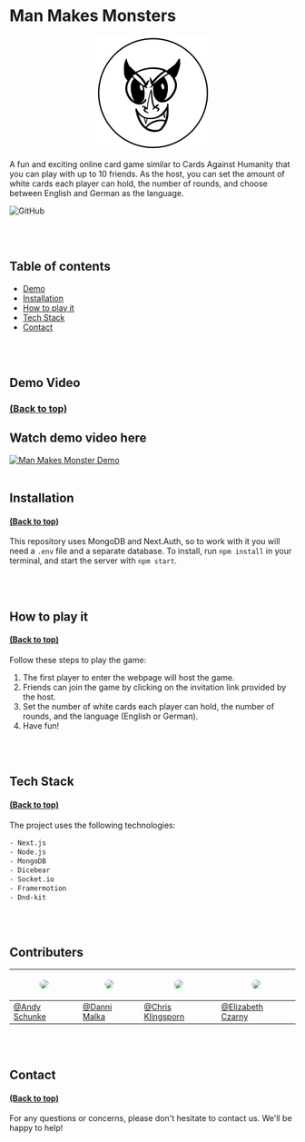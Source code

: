 # **Man Makes Monsters**

<p align="center"><img src=./client/public//MMM-logo.svg width=200px></p>

A fun and exciting online card game similar to Cards Against Humanity that you can play with up to 10 friends. As the host, you can set the amount of white cards each player can hold, the number of rounds, and choose between English and German as the language.

![GitHub](https://img.shields.io/github/commit-activity/m/David-L-R/cards-against-humanity)

<br>
<br>

## **Table of contents**



- [Demo](#demo-video)
- [Installation](#installation)
- [How to play it](#how-to-play-it)
- [Tech Stack](#tech-stack)
- [Contact](#contact)

<br>
<br>

## **Demo Video**

### [(Back to top)](#man-makes-monsters)



## Watch demo video here

[![Man Makes Monster Demo](https://i.imgur.com/BUAeIZc.png)](https://youtu.be/0sSkp54oWaE "Demo of the website Man Makes Monster")
<br>
<br>

## **Installation**

#### [(Back to top)](#man-makes-monsters)



This repository uses MongoDB and Next.Auth, so to work with it you will need a `.env` file and a separate database. To install, run `npm install` in your terminal, and start the server with `npm start`.

<br>
<br>

## **How to play it**

#### [(Back to top)](#man-makes-monsters)



Follow these steps to play the game:

1. The first player to enter the webpage will host the game.
2. Friends can join the game by clicking on the invitation link provided by the host.
3. Set the number of white cards each player can hold, the number of rounds, and the language (English or German).
4. Have fun!

<br>
<br>

## **Tech Stack**

#### [(Back to top)](#man-makes-monsters)



The project uses the following technologies:

```
- Next.js
- Node.js
- MongoDB
- Dicebear
- Socket.io
- Framermotion
- Dnd-kit
```

<br>
<br>

## **Contributers**



| <p align="center"> <img src="https://avatars.githubusercontent.com/u/103505717?s=400&u=a4a0d8f537b7c14c94f88709f0eb257c830fb6a8&v=4" style="border-radius:50%" width=90px> </p> | <p align="center"> <img src="https://media.licdn.com/dms/image/D4E35AQGMvvJjG6LnoQ/profile-framedphoto-shrink_100_100/0/1674832163329?e=1675954800&v=beta&t=5vwsRDVBj6dXHC5qRas5r-p0SusiVX35vkKibd4tB-o" style="border-radius:50%" width=90px> </p> | <p align="center"> <img src="https://media.licdn.com/dms/image/D4E35AQEn9tiQkXRRUw/profile-framedphoto-shrink_100_100/0/1656609378766?e=1675954800&v=beta&t=Jq8n24e3f49On2YeEWxXn4CY5Imh7wt9fXVxeoeoAxA" style="border-radius:50%" width=90px> </p> | <p align="center"> <img src="https://media.licdn.com/dms/image/D4E03AQHFPlByQ1cXFw/profile-displayphoto-shrink_100_100/0/1669306505638?e=1680739200&v=beta&t=o33fBENdTpcL65OclRIyzgHRAQzNdL9XhpnWt_hgZXQ" style="border-radius:50%" width=90px> </p> |
| --------------------------------------------------------------------------------------------------------------------------------------------------------------------------------------------------------------------------------------------------- | --------------------------------------------------------------------------------------------------------------------------------------------------------------------------------------------------------------------------------------------------- | --------------------------------------------------------------------------------------------------------------------------------------------------------------------------------------------------------------------------------------------------- | ---------------------------------------------------------------------------------------------------------------------------------------------------------------------------------------------------------------------------------------------------- |
| [@Andy Schunke](https://github.com/D-Nayte)                                                                                                                                                                                                         | [@Danni Malka](https://github.com/Dannimalka)                                                                                                                                                                                                       | [@Chris Klingsporn](https://github.com/ChrisKling)                                                                                                                                                                                                  | [@Elizabeth Czarny](https://github.com/Elizabeth-Cz)                                                                                                                                                                                                 |

<br>
<br>

## **Contact**

#### [(Back to top)](#man-makes-monsters)



For any questions or concerns, please don't hesitate to contact us. We'll be happy to help!
